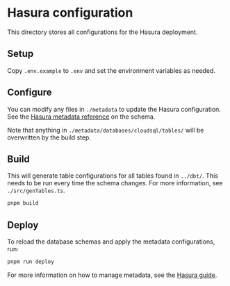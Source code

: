 # Hasura configuration

This directory stores all configurations for the Hasura deployment.

## Setup

Copy `.env.example` to `.env` and set the environment variables as needed.

## Configure

You can modify any files in `./metadata` to update the Hasura configuration.
See the
[Hasura metadata reference](https://hasura.io/docs/latest/migrations-metadata-seeds/metadata-format/) on the schema.

Note that anything in `./metadata/databases/cloudsql/tables/`
will be overwritten by the build step.

## Build

This will generate table configurations for all tables found in `../dbt/`.
This needs to be run every time the schema changes.
For more information, see `./src/genTables.ts`.

```bash
pnpm build
```

## Deploy

To reload the database schemas and apply the metadata configurations, run:

```bash
pnpm run deploy
```

For more information on how to manage metadata, see the
[Hasura guide](https://hasura.io/docs/latest/migrations-metadata-seeds/manage-metadata/#reload-metadata).
